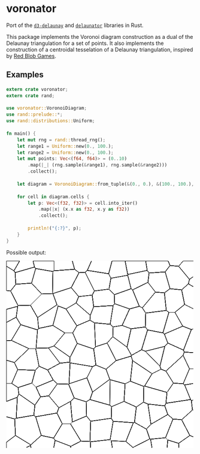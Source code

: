 # voronator
Port of the [`d3-delaunay`](https://github.com/d3/d3-delaunay) and [`delaunator`](https://github.com/mapbox/delaunator) libraries in Rust.

This package implements the Voronoi diagram construction as a dual of the Delaunay triangulation for a set of points. It also implements the construction of a centroidal tesselation of a Delaunay triangulation, inspired by [Red Blob Games](https://www.redblobgames.com/x/2022-voronoi-maps-tutorial/).

## Examples

```rust
extern crate voronator;
extern crate rand;

use voronator::VoronoiDiagram;
use rand::prelude::*;
use rand::distributions::Uniform;

fn main() {
    let mut rng = rand::thread_rng();
    let range1 = Uniform::new(0., 100.);
    let range2 = Uniform::new(0., 100.);
    let mut points: Vec<(f64, f64)> = (0..10)
        .map(|_| (rng.sample(&range1), rng.sample(&range2)))
        .collect();

    let diagram = VoronoiDiagram::from_tuple(&(0., 0.), &(100., 100.), &points).unwrap();
    
    for cell in diagram.cells {
        let p: Vec<(f32, f32)> = cell.into_iter()
            .map(|x| (x.x as f32, x.y as f32))
            .collect();
        
        println!("{:?}", p);
    }
}
```
Possible output:

![Possible output](example.png?raw=true "Possible output")